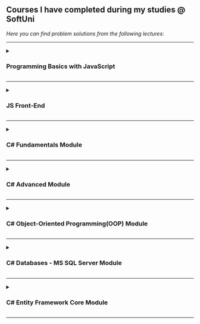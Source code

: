 <h2>Courses I have completed during my studies @ SoftUni</h2>
<em> Here you can find problem solutions from the following lectures:</em>

***
 <details>
 <summary><h3>Programming Basics with JavaScript</summary>
  
 1. [**First Steps In Coding - Labs and Exercises**](https://github.com/jvalkovv/SoftUniCSharpCourses/tree/main/Programming%20Basics%20with%20JavaScript/1.%20First%20Steps%20In%20Coding)
  2. [**Conditional Statements - Labs and Exercises**](https://github.com/jvalkovv/SoftUniCSharpCourses/tree/main/Programming%20Basics%20with%20JavaScript/2.%20Conditional%20Statements)
  3. [**Conditional Statements Advanced - Labs and Exercises**](https://github.com/jvalkovv/SoftUniCSharpCourses/tree/main/Programming%20Basics%20with%20JavaScript/3.%20Conditional%20Statements%20Advanced)
  4. [**For Loop - Labs and Exercises**](https://github.com/jvalkovv/SoftUniCSharpCourses/tree/main/Programming%20Basics%20with%20JavaScript/4.%20For%20Loop)
  5. [**While Loop - Labs and Exercises**](https://github.com/jvalkovv/SoftUniCSharpCourses/tree/main/Programming%20Basics%20with%20JavaScript/5.%20While%20Loop)
  6. [**Nested Loops - Labs and Exercises**](https://github.com/jvalkovv/SoftUniCSharpCourses/tree/main/Programming%20Basics%20with%20JavaScript/6.%20Nested%20Loops)
  7. [**Exams Preparation**](https://github.com/jvalkovv/SoftUniCourses/tree/main/Programming%20Basics%20with%20JavaScript/7.%20Exams%20Preparation)
  </details>

  ***
 <details>
 <summary><h3>JS Front-End</summary>
  
 1. [**JS Syntax Fundamentals - Labs and Exercises**](https://github.com/jvalkovv/SoftUniCourses/tree/main/JS%20Front-End/01.JS%20Syntax%20Fundamentals)
 2. [**Functions and Statements - Labs and Exercises**](https://github.com/jvalkovv/SoftUniCourses/tree/main/JS%20Front-End/02.Functions%20and%20Statements)
  </details>
  
***
 <details>
 <summary><h3>C# Fundamentals Module</summary>

1. [**Basic Syntax, Conditional Statements and Loops**](https://github.com/jvalkovv/SoftUniCSharpCourses/tree/main/C%23%20Fundamentals/1.%20Basic%20Syntax)
2. [**Data Types and Variables**](https://github.com/jvalkovv/SoftUniCSharpCourses/tree/main/C%23%20Fundamentals/2.%20Data%20Types%20and%20Variables)
3. [**Arrays**](https://github.com/jvalkovv/SoftUniCSharpCourses/tree/main/C%23%20Fundamentals/3.%20Arrays)
4. [**Methods**](https://github.com/jvalkovv/SoftUniCSharpCourses/tree/main/C%23%20Fundamentals/4.%20Methods)
5. [**Lists**](https://github.com/jvalkovv/SoftUniCSharpCourses/tree/main/C%23%20Fundamentals/5.%20List)
6. [**Objects and Classes**](https://github.com/jvalkovv/SoftUniCSharpCourses/tree/main/C%23%20Fundamentals/6.%20Objects%20and%20Classes)
7. [**Associative Arrays**](https://github.com/jvalkovv/SoftUniCSharpCourses/tree/main/C%23%20Fundamentals/7.%20Associative%20Arrays)
8. [**Text Processing**](https://github.com/jvalkovv/SoftUniCSharpCourses/tree/main/C%23%20Fundamentals/8.%20Text%20Processing)
9. [**Regular Expressions**](https://github.com/jvalkovv/SoftUniCSharpCourses/tree/main/C%23%20Fundamentals/9.%20Regular%20Expressions)

  </details>
  
***
 <details>
 <summary><h3>C# Advanced Module</summary>
 
 1. [**Stacks and Queues - Labs and Exercises**](https://github.com/jvalkovv/SoftUniCSharpCourses/tree/main/C%23%20Advanced/1.%20Stacks%20and%20Queues)
 
  </details>
  
***
 <details>
 <summary><h3>C# Object-Oriented Programming(OOP) Module</summary>
  
 1. [**Inheritance - Labs and Exercises**](https://github.com/jvalkovv/SoftUniCSharpCourses/tree/main/C%23%20OOP/01.Inheritance)
 2. [**Encapsulation - Labs and Exercises**](https://github.com/jvalkovv/SoftUniCSharpCourses/tree/main/C%23%20OOP/02.Encapsulation)
 3. [**Interfaces and Abstraction - Labs and Exercise**](https://github.com/jvalkovv/SoftUniCSharpCourses/tree/main/C%23%20OOP/03.Interfaces%20and%20Abstraction)
 4. [**Polymorphism - Labs and Exercises**](https://github.com/jvalkovv/SoftUniCSharpCourses/tree/main/C%23%20OOP/04.Polymorphism)
 5. [**Exceptions and Error Handling - Lab**](https://github.com/jvalkovv/SoftUniCSharpCourses/tree/main/C%23%20OOP/05.Exceptions%20and%20Error%20Handling)
 6. [**Reflection and Attributes - Labs and Exercise**](https://github.com/jvalkovv/SoftUniCSharpCourses/tree/main/C%23%20OOP/06.Reflection%20and%20Attributes)
 7. [**Unit Testing - Labs and Exercises**](https://github.com/jvalkovv/SoftUniCSharpCourses/tree/main/C%23%20OOP/07.Unit%20Testing)
 
 </details>
    
***    
 <details>
 <summary><h3> C# Databases - MS SQL Server Module</summary>
  
 1. [**Databases Introduction**](https://github.com/jvalkovv/SoftUniCSharpCourses/tree/main/C%23%20Databases%20MSSQL%20Server/1.%20Databases%20Introduction)
 2. [**Create, Read, Update and Delete(CRUD)**](https://github.com/jvalkovv/SoftUniCSharpCourses/tree/main/C%23%20Databases%20MSSQL%20Server/2.%20CRUD%20-%20Exercises)
 3. [**Table Relations**](https://github.com/jvalkovv/SoftUniCSharpCourses/tree/main/C%23%20Databases%20MSSQL%20Server/3.%20Table%20Relations%20-%20Exercises)
 4. [**Built-in Functions**](https://github.com/jvalkovv/SoftUniCSharpCourses/tree/main/C%23%20Databases%20MSSQL%20Server/4.%20Built-in%20Functions)
 5. [**Subqueries and Joins**](https://github.com/jvalkovv/SoftUniCSharpCourses/tree/main/C%23%20Databases%20MSSQL%20Server/5.%20Subqueries%20and%20Joins)
 6. [**Indices and Data Aggregation**](https://github.com/jvalkovv/SoftUniCSharpCourses/tree/main/C%23%20Databases%20MSSQL%20Server/6.%20Indices%20and%20Data%20Aggregation)
    </details>
    
    ***
 <details>
 <summary><h3> C# Entity Framework Core Module</summary>
  
 2. [**Entity Relations**](https://github.com/jvalkovv/SoftUniCSharpCourses/tree/main/C%23%20Entity%20Framework%20Core/02.%20Entity%20Relations)
 3. [**LINQ**](https://github.com/jvalkovv/SoftUniCSharpCourses/tree/main/C%23%20Entity%20Framework%20Core/03.%20LINQ)
 4. [**Advanced Queruing**](https://github.com/jvalkovv/SoftUniCSharpCourses/tree/main/C%23%20Entity%20Framework%20Core/04.%20Advanced%20Queruing)
 5. [**JavaScript Object Notation - JSON**](https://github.com/jvalkovv/SoftUniCSharpCourses/tree/main/C%23%20Entity%20Framework%20Core/05.%20JavaScript%20Object%20Notation%20-%20JSON)
 6. [**Extensible Markup Language - XML**](https://github.com/jvalkovv/SoftUniCSharpCourses/tree/main/C%23%20Entity%20Framework%20Core/06.%20Extensible%20Markup%20Language%20-%20XML)
    </details>
    
    ***
